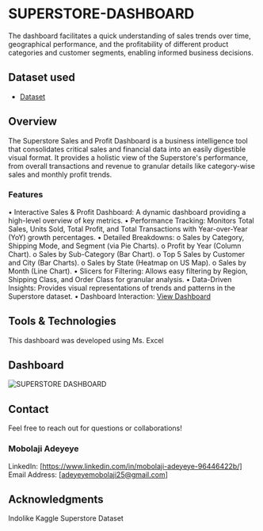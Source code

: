 # SUPERSTORE-DASHBOARD
The dashboard facilitates a quick understanding of sales trends over time, geographical performance, and the profitability of different product categories and customer segments, enabling informed business decisions.

## Dataset used
- <a href="https://github.com/Mobolaji25/SUPERSTORE-DASHBOARD/blob/main/Superstore%20Dashboard.xlsx">Dataset</a>

## Overview
The Superstore Sales and Profit Dashboard is a business intelligence tool that consolidates critical sales and financial data into an easily digestible visual format. It provides a holistic view of the Superstore's performance, from overall transactions and revenue to granular details like category-wise sales and monthly profit trends.
### Features
•	Interactive Sales & Profit Dashboard: A dynamic dashboard providing a high-level overview of key metrics.
•	Performance Tracking: Monitors Total Sales, Units Sold, Total Profit, and Total Transactions with Year-over-Year (YoY) growth percentages.
•	Detailed Breakdowns: 
o	Sales by Category, Shipping Mode, and Segment (via Pie Charts).
o	Profit by Year (Column Chart).
o	Sales by Sub-Category (Bar Chart).
o	Top 5 Sales by Customer and City (Bar Charts).
o	Sales by State (Heatmap on US Map).
o	Sales by Month (Line Chart).
•	Slicers for Filtering: Allows easy filtering by Region, Shipping Class, and Order Class for granular analysis.
•	Data-Driven Insights: Provides visual representations of trends and patterns in the Superstore dataset.
•	Dashboard Interaction: <a href="https://github.com/Mobolaji25/SUPERSTORE-DASHBOARD/blob/main/SUPERSTORE%20DASHBOARD.jpg">View Dashboard</a>

## Tools & Technologies
This dashboard was developed using Ms. Excel

## Dashboard
![SUPERSTORE DASHBOARD](https://github.com/user-attachments/assets/1971859d-becc-4d52-9f7d-d48a96952283)

## Contact
Feel free to reach out for questions or collaborations!
### Mobolaji Adeyeye
LinkedIn: [https://www.linkedin.com/in/mobolaji-adeyeye-96446422b/]
Email Address: [adeyeyemobolaji25@gmail.com]

## Acknowledgments
Indolike
Kaggle Superstore Dataset

